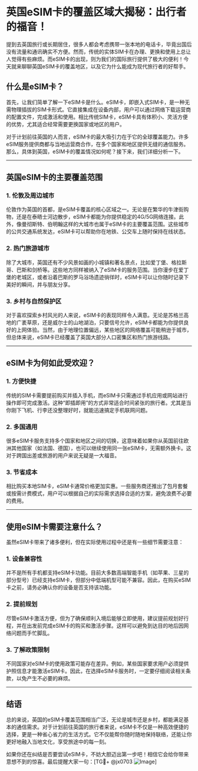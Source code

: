 # 英国eSIM卡的覆盖区域大揭秘：出行者的福音！

提到去英国旅行或长期居住，很多人都会考虑携带一张本地的电话卡，毕竟出国后没有流量和通讯确实不方便。然而，传统的实体SIM卡在办理、更换和使用上总让人觉得有些麻烦。而eSIM卡的出现，则为我们的国际旅行提供了极大的便利！今天就来聊聊英国eSIM卡的覆盖地区，以及它为什么能成为现代旅行者的好帮手。

## 什么是eSIM卡？

首先，让我们简单了解一下eSIM卡是什么。eSIM卡，即嵌入式SIM卡，是一种无需物理插拔的SIM卡形式。它直接集成在设备内部，用户可以通过网络下载运营商的配置文件，完成激活和使用。相比传统SIM卡，eSIM卡具有体积小、灵活方便的优势，尤其适合经常需要更换国家或地区的用户。

对于计划前往英国的人而言，eSIM卡的最大吸引力在于它的全球覆盖能力。许多eSIM服务提供商都与当地运营商合作，在多个国家和地区提供无缝的通信服务。那么，具体到英国，eSIM卡的覆盖情况如何呢？接下来，我们详细分析一下。

---

## 英国eSIM卡的主要覆盖范围

### 1. **伦敦及周边城市**
伦敦作为英国的首都，是eSIM卡覆盖的核心区域之一。无论是在繁华的牛津街购物，还是在泰晤士河边散步，eSIM卡都能为你提供稳定的4G/5G网络连接。此外，像曼彻斯特、伯明翰这样的大城市也属于eSIM卡的主要覆盖范围。这些城市的公共交通系统发达，eSIM卡可以帮助你在地铁、公交车上随时保持在线状态。

### 2. **热门旅游城市**
除了大城市，英国还有不少风景如画的小城镇和著名景点，比如爱丁堡、格拉斯哥、巴斯和剑桥等。这些地方同样被纳入了eSIM卡的服务范围。当你漫步在爱丁堡的老城区，或者沿着巴斯的罗马浴场遗迹徜徉时，eSIM卡可以让你随时记录下美好的瞬间，并与朋友分享。

### 3. **乡村与自然保护区**
对于喜欢探索乡村风光的人来说，eSIM卡的表现同样令人满意。无论是苏格兰高地的广袤草原，还是威尔士的山地湖泊，只要信号允许，eSIM卡都能为你提供良好的上网体验。当然，由于地理位置偏远，某些地区的网络覆盖可能稍逊于城市，但总体来说，eSIM卡已经覆盖了英国大部分人口密集区和热门旅游线路。

---

## eSIM卡为何如此受欢迎？

### 1. **方便快捷**
传统的SIM卡需要提前购买并插入手机，而eSIM卡只需通过手机应用或网站进行操作即可完成激活。这种“即插即用”的方式非常适合时间紧张的旅行者。尤其是当你刚下飞机、行李还没整理好时，就能迅速搞定手机联网问题。

### 2. **多国通用**
很多eSIM卡服务支持多个国家和地区之间的切换，这意味着如果你从英国前往欧洲其他国家（如法国、德国），也可以继续使用同一张eSIM卡，无需额外换卡。这对于跨国出差或旅游的用户来说无疑是一大福音。

### 3. **节省成本**
相比购买本地SIM卡，eSIM卡通常价格更加实惠。一些服务商还推出了包月套餐或按需计费模式，用户可以根据自己的实际需求选择合适的方案，避免浪费不必要的费用。

---

## 使用eSIM卡需要注意什么？

虽然eSIM卡带来了诸多便利，但在实际使用过程中还是有一些细节需要注意：

### 1. **设备兼容性**
并不是所有手机都支持eSIM卡功能。目前大多数高端智能手机（如苹果、三星的部分型号）已经支持eSIM卡，但部分中低端机型可能不兼容。因此，在购买eSIM卡之前，请务必确认你的设备是否支持该功能。

### 2. **提前规划**
尽管eSIM卡激活方便，但为了确保顺利入境后能够立即使用，建议提前规划好行程，并在出发前完成eSIM卡的购买和激活步骤。这样可以避免到达目的地后因网络问题而手忙脚乱。

### 3. **了解政策限制**
不同国家对eSIM卡的使用政策可能存在差异。例如，某些国家要求用户必须提供护照信息才能激活eSIM卡。因此，在选择eSIM卡服务时，一定要仔细阅读相关条款，以免产生不必要的麻烦。

---

## 结语

总的来说，英国的eSIM卡覆盖范围相当广泛，无论是城市还是乡村，都能满足基本的通信需求。对于计划前往英国的旅行者来说，eSIM卡不仅是一种高效便捷的选择，更是一种省心省力的生活方式。它不仅能帮你随时随地保持联络，还能让你更好地融入当地文化，享受旅途中的每一刻。

如果你还在纠结是否要尝试eSIM卡，不妨大胆迈出第一步吧！相信它会给你带来意想不到的惊喜。最后提醒大家一句：[TG💪+ @jx0703 ![Image](https://github.com/user-attachments/assets/dbca1d08-cadb-493c-b0ec-ad6f7a83f270)]